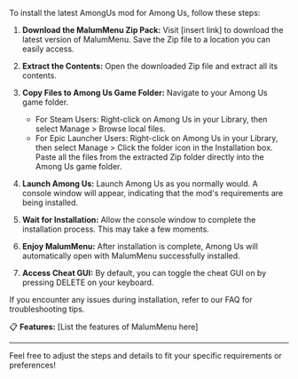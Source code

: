 To install the latest AmongUs mod for Among Us, follow these steps:

1. **Download the MalumMenu Zip Pack:**
   Visit [insert link] to download the latest version of MalumMenu. Save the Zip file to a location you can easily access.

2. **Extract the Contents:**
   Open the downloaded Zip file and extract all its contents.

3. **Copy Files to Among Us Game Folder:**
   Navigate to your Among Us game folder.
   - For Steam Users: Right-click on Among Us in your Library, then select Manage > Browse local files.
   - For Epic Launcher Users: Right-click on Among Us in your Library, then select Manage > Click the folder icon in the Installation box.
   Paste all the files from the extracted Zip folder directly into the Among Us game folder.

4. **Launch Among Us:**
   Launch Among Us as you normally would. A console window will appear, indicating that the mod's requirements are being installed.

5. **Wait for Installation:**
   Allow the console window to complete the installation process. This may take a few moments.

6. **Enjoy MalumMenu:**
   After installation is complete, Among Us will automatically open with MalumMenu successfully installed.

7. **Access Cheat GUI:**
   By default, you can toggle the cheat GUI on by pressing DELETE on your keyboard.

If you encounter any issues during installation, refer to our FAQ for troubleshooting tips.

📋 **Features:** [List the features of MalumMenu here]

---

Feel free to adjust the steps and details to fit your specific requirements or preferences!
